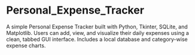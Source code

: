 # Personal_Expense_Tracker
A simple Personal Expense Tracker built with Python, Tkinter, SQLite, and Matplotlib. Users can add, view, and visualize their daily expenses using a clean, tabbed GUI interface. Includes a local database and category-wise expense charts.
